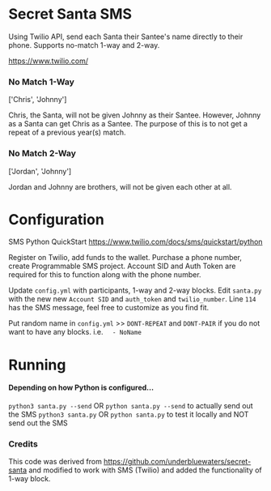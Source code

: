# Secret Santa SMS
Using Twilio API, send each Santa their Santee's name directly to their phone. Supports no-match 1-way and 2-way.

https://www.twilio.com/

### No Match 1-Way
  ['Chris', 'Johnny']
  
  Chris, the Santa, will not be given Johnny as their Santee. However, Johnny as a Santa can get Chris as a Santee. The purpose of this is to not get a repeat of a previous year(s) match.
  
### No Match 2-Way
  ['Jordan', 'Johnny']
  
  Jordan and Johnny are brothers, will not be given each other at all.

# Configuration

SMS Python QuickStart https://www.twilio.com/docs/sms/quickstart/python

Register on Twilio, add funds to the wallet. Purchase a phone number, create Programmable SMS project. Account SID and Auth Token are required for this to function along with the phone number.

Update `config.yml` with participants, 1-way and 2-way blocks. Edit `santa.py` with the new new `Account SID` and `auth_token` and `twilio_number`. Line `114` has the SMS message, feel free to customize as you find fit.

Put random name in `config.yml` >> `DONT-REPEAT` and `DONT-PAIR` if you do not want to have any blocks. i.e. `  - NoName`

# Running

#### Depending on how Python is configured...
`python3 santa.py --send` OR `python santa.py --send` to actually send out the SMS
`python3 santa.py` OR `python santa.py` to test it locally and NOT send out the SMS


### Credits

This code was derived from https://github.com/underbluewaters/secret-santa and modified to work with SMS (Twilio) and added the functionality of 1-way block. 
